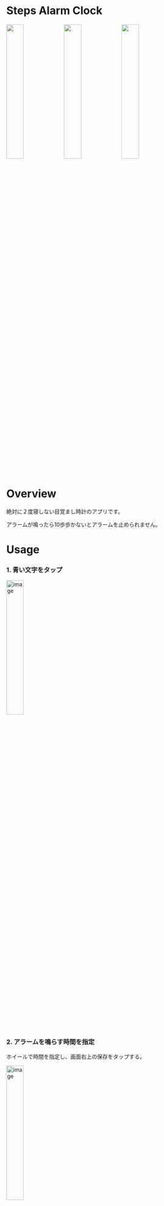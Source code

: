 # Steps Alarm Clock
<img src="https://github.com/sekibouya/StepsAlarmClock/assets/99582134/afb9ee53-ff08-4787-8161-8b4ced5c8696" width=30%><img src="https://github.com/sekibouya/StepsAlarmClock/assets/99582134/a42d30bd-a219-4765-b9d6-14d78c987dc7" width=30%><img src="https://github.com/sekibouya/StepsAlarmClock/assets/99582134/c10cb390-99a1-4548-8d1e-e3fe39cda9dc" width=30%>


# Overview
絶対に２度寝しない目覚まし時計のアプリです。

アラームが鳴ったら10歩歩かないとアラームを止められません。


# Usage
### 1. 青い文字をタップ

<img width="30%" alt="image" src="https://github.com/sekibouya/StepsAlarmClock/assets/99582134/ba650465-8003-4406-b593-11a19e8fd78a">


### 2. アラームを鳴らす時間を指定
ホイールで時間を指定し、画面右上の保存をタップする。

<img width="30%" alt="image" src="https://github.com/sekibouya/StepsAlarmClock/assets/99582134/14e96987-6df7-4382-b2db-2cb1572fc76d">


### 3. スイッチをON
画面が自動的に暗くなります。そのままの画面でおやすみください。

_※あなたはスリープしますが、端末はスリープしないでください。_

<img width="30%" alt="image" src="https://github.com/sekibouya/StepsAlarmClock/assets/99582134/d14d9e63-0f9e-49c1-a122-c421fbd52855">


### 4. 指定した時間にアラームが鳴る
音量が自動的に最大になり、画面の明るさは元に戻ります。

音楽と共にバイブレーションも発動します。

使用した自作の音楽は[こちら](https://youtu.be/v3Y3oMK3Pz0)


### 5. 10歩歩く
残りの歩数が画面に表示されています。

<img width="30%" alt="image" src="https://github.com/sekibouya/StepsAlarmClock/assets/99582134/4a5b5436-c310-4fa8-b254-ac6136d1eaba">

### 6. アラーム停止ボタンを押す
ボタンが青色に変わったらボタンを押し、アラームを停止します。

<img width="30%" alt="image" src="https://github.com/sekibouya/StepsAlarmClock/assets/99582134/df42746a-370a-43f8-af15-972c3cb7ac16">


## Features
* 忙しいあなたをサポート
* 確実性
* シンプルなUI
* シンプルな機能

## Author
name: せき<br>
X: @sekibouya_

## Licence
MIT
